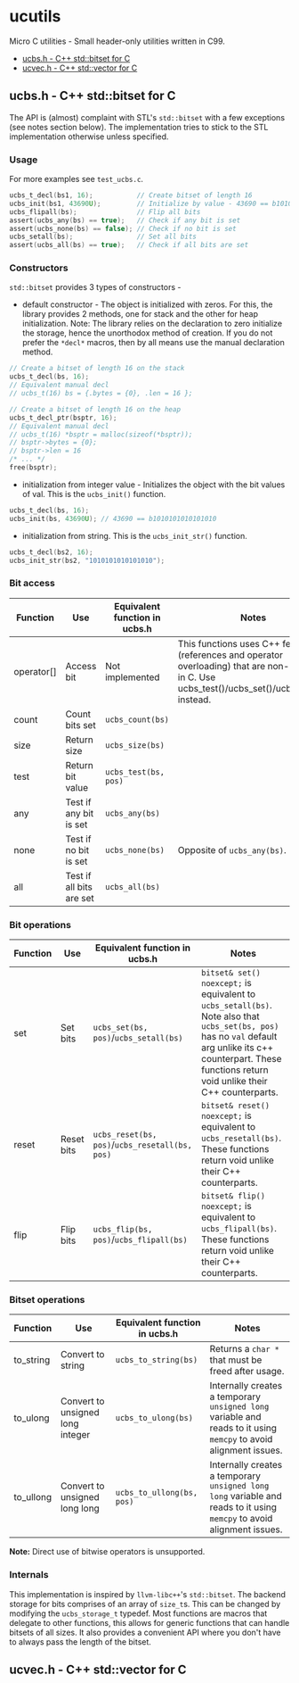 # ucutils
Micro C utilities - Small header-only utilities written in C99.

* [ucbs.h - C++ std::bitset for C](#ucbsh---c-stdbitset-for-c)
* [ucvec.h - C++ std::vector for C](#ucvech---c-stdvector-for-c)

## ucbs.h - C++ std::bitset for C
The API is (almost) complaint with STL's `std::bitset` with a few exceptions (see notes section below).
The implementation tries to stick to the STL implementation otherwise unless specified.


### Usage
For more examples see `test_ucbs.c`.
```c
ucbs_t_decl(bs1, 16);           // Create bitset of length 16
ucbs_init(bs1, 43690U);         // Initialize by value - 43690 == b1010101010101010
ucbs_flipall(bs);               // Flip all bits
assert(ucbs_any(bs) == true);   // Check if any bit is set
assert(ucbs_none(bs) == false); // Check if no bit is set
ucbs_setall(bs);                // Set all bits
assert(ucbs_all(bs) == true);   // Check if all bits are set
```


### Constructors
`std::bitset` provides 3 types of constructors -
* default constructor - The object is initialized with zeros.
For this, the library provides 2 methods, one for stack and the other for heap initialization.
Note: The library relies on the declaration to zero initialize the storage, hence the unorthodox method of creation.
If you do not prefer the `*decl*` macros, then by all means use the manual declaration method.
```c
// Create a bitset of length 16 on the stack
ucbs_t_decl(bs, 16);
// Equivalent manual decl
// ucbs_t(16) bs = {.bytes = {0}, .len = 16 };

// Create a bitset of length 16 on the heap
ucbs_t_decl_ptr(bsptr, 16);
// Equivalent manual decl
// ucbs_t(16) *bsptr = malloc(sizeof(*bsptr));
// bsptr->bytes = {0};
// bsptr->len = 16
/* ... */
free(bsptr);
```

* initialization from integer value - Initializes the object with the bit values of val.
This is the `ucbs_init()` function.
```c
ucbs_t_decl(bs, 16);
ucbs_init(bs, 43690U); // 43690 == b1010101010101010
```

* initialization from string. This is the `ucbs_init_str()` function.
```c
ucbs_t_decl(bs2, 16);
ucbs_init_str(bs2, "1010101010101010");
```


### Bit access
| Function   | Use                      | Equivalent function in ucbs.h | Notes                                                                                                                                                |
|------------|--------------------------|-------------------------------|------------------------------------------------------------------------------------------------------------------------------------------------------|
| operator[] | Access bit               | Not implemented               | This functions uses C++ features (references and operator overloading) that are non-existent in C. Use ucbs_test()/ucbs_set()/ucbs_reset() instead.  |
| count      | Count bits set           | `ucbs_count(bs)`              |                                                                                                                                                      |
| size       | Return size              | `ucbs_size(bs)`               |                                                                                                                                                      |
| test       | Return bit value         | `ucbs_test(bs, pos)`          |                                                                                                                                                      |
| any        | Test if any bit is set   | `ucbs_any(bs)`                |                                                                                                                                                      |
| none       | Test if no bit is set    | `ucbs_none(bs)`               | Opposite of `ucbs_any(bs)`.                                                                                                                          |
| all        | Test if all bits are set | `ucbs_all(bs)`                |                                                                                                                                                      |


### Bit operations
| Function | Use        | Equivalent function in ucbs.h                  | Notes                                                                                                                                                                                                            |
|----------|------------|------------------------------------------------|------------------------------------------------------------------------------------------------------------------------------------------------------------------------------------------------------------------|
| set      | Set bits   | `ucbs_set(bs, pos)`/`ucbs_setall(bs)`          | `bitset& set() noexcept;` is equivalent to `ucbs_setall(bs)`. Note also that `ucbs_set(bs, pos)` has no `val` default arg unlike its c++ counterpart. These functions return void unlike their C++ counterparts. |
| reset    | Reset bits | `ucbs_reset(bs, pos)`/`ucbs_resetall(bs, pos)` | `bitset& reset() noexcept;` is equivalent to `ucbs_resetall(bs)`. These functions return void unlike their C++ counterparts.                                                                                     |
| flip     | Flip bits  | `ucbs_flip(bs, pos)`/`ucbs_flipall(bs)`        | `bitset& flip() noexcept;` is equivalent to `ucbs_flipall(bs)`. These functions return void unlike their C++ counterparts.                                                                                       |


### Bitset operations
| Function  | Use                              | Equivalent function in ucbs.h | Notes                                                                                                                  |
|-----------|----------------------------------|-------------------------------|------------------------------------------------------------------------------------------------------------------------|
| to_string | Convert to string                | `ucbs_to_string(bs)`          | Returns a `char *` that must be freed after usage.                                                                     |
| to_ulong  | Convert to unsigned long integer | `ucbs_to_ulong(bs)`           | Internally creates a temporary `unsigned long` variable and reads to it using `memcpy` to avoid alignment issues.      |
| to_ullong | Convert to unsigned long long    | `ucbs_to_ullong(bs, pos)`     | Internally creates a temporary `unsigned long long` variable and reads to it using `memcpy` to avoid alignment issues. |


**Note:** Direct use of bitwise operators is unsupported.


### Internals
This implementation is inspired by `llvm-libc++`'s `std::bitset`.
The backend storage for bits comprises of an array of `size_t`s. This can be changed by modifying the `ucbs_storage_t` typedef.
Most functions are macros that delegate to other functions, this allows for generic functions that can handle bitsets of all sizes.
It also provides a convenient API where you don't have to always pass the length of the bitset.



## ucvec.h - C++ std::vector for C

